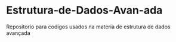 # Estrutura-de-Dados-Avan-ada
Repositorio para codigos usados na materia de estrutura de dados avançada
